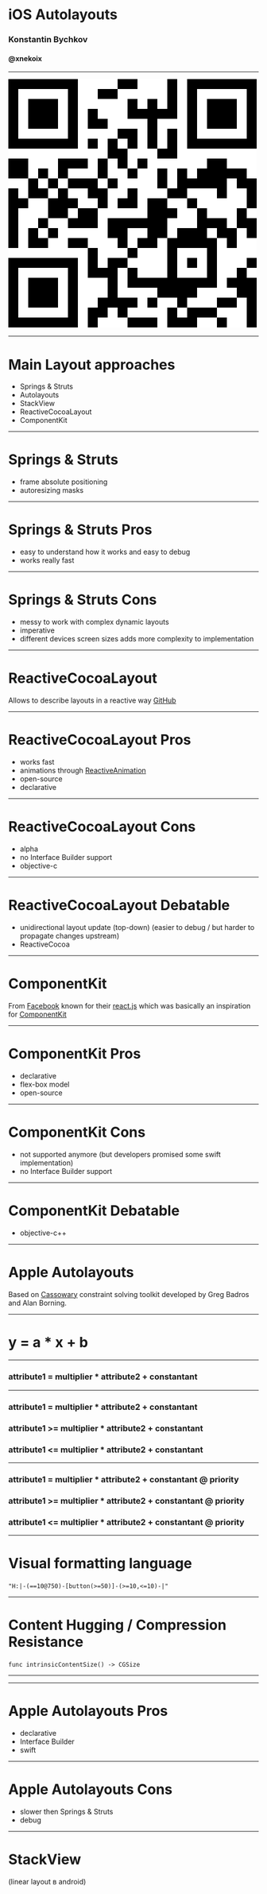 # iOS Autolayouts
### Konstantin Bychkov
#### @xnekoix

***
![Presentation QR](images/qrcode.png)

***
# Main Layout approaches
* Springs & Struts
* Autolayouts
* StackView
* ReactiveCocoaLayout
* ComponentKit

***
# Springs & Struts
* frame absolute positioning
* autoresizing masks

***
# Springs & Struts Pros
* easy to understand how it works and easy to debug
* works really fast

***
# Springs & Struts Cons
* messy to work with complex dynamic layouts
* imperative
* different devices screen sizes adds more complexity to implementation

***
# ReactiveCocoaLayout
Allows to describe layouts in a reactive way
[GitHub](https://github.com/ReactiveCocoa/ReactiveCocoaLayout)

***
# ReactiveCocoaLayout Pros
* works fast
* animations through [ReactiveAnimation](https://github.com/ReactiveCocoa/ReactiveAnimation)
* open-source
* declarative

***
# ReactiveCocoaLayout Cons
* alpha
* no Interface Builder support
* objective-c

***
# ReactiveCocoaLayout Debatable
* unidirectional layout update (top-down)
(easier to debug / but harder to propagate changes upstream)
* ReactiveCocoa

***
# ComponentKit
From [Facebook](https://facebook.com) known for their [react.js](https://facebook.github.io/react/)
which was basically an inspiration for [ComponentKit](https://github.com/facebook/componentkit)

***
# ComponentKit Pros
* declarative
* flex-box model
* open-source

***
# ComponentKit Cons
* not supported anymore (but developers promised some swift implementation)
* no Interface Builder support

***
# ComponentKit Debatable
* objective-c++

***
# Apple Autolayouts
Based on [Cassowary](https://en.wikipedia.org/wiki/Cassowary_(software)) constraint solving toolkit developed by Greg Badros and Alan Borning.

***
# y = a * x + b

***
### attribute1 = multiplier * attribute2 + constantant

***
### attribute1 = multiplier * attribute2 + constantant
### attribute1 >= multiplier * attribute2 + constantant
### attribute1 <= multiplier * attribute2 + constantant

***
### attribute1 = multiplier * attribute2 + constantant @ priority
### attribute1 >= multiplier * attribute2 + constantant @ priority
### attribute1 <= multiplier * attribute2 + constantant @ priority

***
# Visual formatting language
```"H:|-(==10@750)-[button(>=50)]-(>=10,<=10)-|"```

***
# Content Hugging / Compression Resistance
```func intrinsicContentSize() -> CGSize```

***


***
# Apple Autolayouts Pros
* declarative
* Interface Builder
* swift

***
# Apple Autolayouts Cons
* slower then Springs & Struts
* debug

***
# StackView
(linear layout в android)
